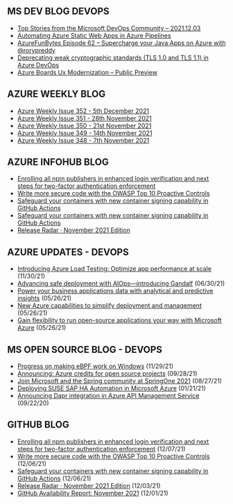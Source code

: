 ## MS DEV BLOG DEVOPS 

<!-- DEVBLOGDEVOPS:START -->
- [Top Stories from the Microsoft DevOps Community – 2021.12.03](https://devblogs.microsoft.com/devops/top-stories-from-the-microsoft-devops-community-2021-12-03/)
- [Automating Azure Static Web Apps in Azure Pipelines](https://devblogs.microsoft.com/devops/automating-azure-static-web-apps-in-azure-pipelines/)
- [AzureFunBytes Episode 62 – Supercharge your Java Apps on Azure with @rorypreddy](https://devblogs.microsoft.com/devops/azurefunbytes-episode-62-supercharge-your-java-apps-on-azure-with-rorypreddy/)
- [Deprecating weak cryptographic standards (TLS 1.0 and TLS 1.1) in Azure DevOps](https://devblogs.microsoft.com/devops/deprecating-weak-cryptographic-standards-tls-1-0-and-tls-1-1-in-azure-devops/)
- [Azure Boards Ux Modernization – Public Preview](https://devblogs.microsoft.com/devops/azure-boards-ux-modernization-public-preview/)
<!-- DEVBLOGDEVOPS:END -->


## AZURE WEEKLY BLOG

<!-- AZUREWEEKLY:START -->
- [Azure Weekly Issue 352 - 5th December 2021](https://azureweekly.info/issue-352.html)
- [Azure Weekly Issue 351 - 28th November 2021](https://azureweekly.info/issue-351.html)
- [Azure Weekly Issue 350 - 21st November 2021](https://azureweekly.info/issue-350.html)
- [Azure Weekly Issue 349 - 14th November 2021](https://azureweekly.info/issue-349.html)
- [Azure Weekly Issue 348 - 7th November 2021](https://azureweekly.info/issue-348.html)
<!-- AZUREWEEKLY:END -->

## AZURE INFOHUB BLOG 

<!-- AZUREINFOHUB:START -->
- [Enrolling all npm publishers in enhanced login verification and next steps for two-factor authentication enforcement](https://github.blog/2021-12-07-enrolling-npm-publishers-enhanced-login-verification-two-factor-authentication-enforcement/)
- [Write more secure code with the OWASP Top 10 Proactive Controls](https://github.blog/2021-12-06-write-more-secure-code-owasp-top-10-proactive-controls/)
- [Safeguard your containers with new container signing capability in GitHub Actions](https://github.blog/2021-12-06-safeguard-container-signing-capability-actions/)
- [Safeguard your containers with new container signing capability in GitHub Actions](https://github.blog/2021-12-06-safeguard-container-signing-capability-actions/)
- [Release Radar · November 2021 Edition](https://github.blog/2021-12-03-release-radar-nov-2021/)
<!-- AZUREINFOHUB:END -->


## AZURE UPDATES - DEVOPS 

<!-- AZUREUPDATES:START -->

 - [Introducing Azure Load Testing: Optimize app performance at scale](https://azure.microsoft.com/blog/introducing-azure-load-testing-optimize-app-performance-at-scale/) (11/30/21)
 - [Advancing safe deployment with AIOps—introducing Gandalf](https://azure.microsoft.com/blog/advancing-safe-deployment-with-aiops-introducing-gandalf/) (06/30/21)
 - [Power your business applications data with analytical and predictive insights](https://azure.microsoft.com/blog/power-your-business-applications-data-with-analytical-and-predictive-insights/) (05/26/21)
 - [New Azure capabilities to simplify deployment and management](https://azure.microsoft.com/blog/new-azure-capabilities-to-simplify-deployment-and-management/) (05/26/21)
 - [Gain flexibility to run open-source applications your way with Microsoft Azure](https://azure.microsoft.com/blog/gain-flexibility-to-run-open-source-applications-your-way-with-microsoft-azure/) (05/26/21)
<!-- AZUREUPDATES:END -->


## MS OPEN SOURCE BLOG - DEVOPS 

<!-- MSOPENSOURCEBLOG:START -->

 - [Progress on making eBPF work on Windows](https://cloudblogs.microsoft.com/opensource/2021/11/29/progress-on-making-ebpf-work-on-windows/) (11/29/21)
 - [Announcing: Azure credits for open source projects](https://cloudblogs.microsoft.com/opensource/2021/09/28/announcing-azure-credits-for-open-source-projects/) (09/28/21)
 - [Join Microsoft and the Spring community at SpringOne 2021](https://cloudblogs.microsoft.com/opensource/2021/08/27/join-microsoft-and-the-spring-community-at-springone-2021/) (08/27/21)
 - [Deploying SUSE SAP HA Automation in Microsoft Azure](https://cloudblogs.microsoft.com/opensource/2021/01/21/deploying-suse-sap-ha-automation-in-microsoft-azure/) (01/21/21)
 - [Announcing Dapr integration in Azure API Management Service](https://cloudblogs.microsoft.com/opensource/2020/09/22/announcing-dapr-integration-azure-api-management-service-apim/) (09/22/20)
<!-- MSOPENSOURCEBLOG:END -->


## GITHUB BLOG


<!-- GITHUB:START -->

 - [Enrolling all npm publishers in enhanced login verification and next steps for two-factor authentication enforcement](https://github.blog/2021-12-07-enrolling-npm-publishers-enhanced-login-verification-two-factor-authentication-enforcement/) (12/07/21)
 - [Write more secure code with the OWASP Top 10 Proactive Controls](https://github.blog/2021-12-06-write-more-secure-code-owasp-top-10-proactive-controls/) (12/06/21)
 - [Safeguard your containers with new container signing capability in GitHub Actions](https://github.blog/2021-12-06-safeguard-container-signing-capability-actions/) (12/06/21)
 - [Release Radar · November 2021 Edition](https://github.blog/2021-12-03-release-radar-nov-2021/) (12/03/21)
 - [GitHub Availability Report: November 2021](https://github.blog/2021-12-01-github-availability-report-november-2021/) (12/01/21)
<!-- GITHUB:END -->
